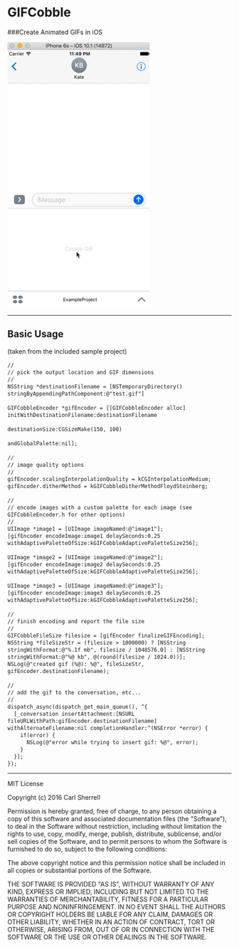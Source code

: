 # GIFCobble
###Create Animated GIFs in iOS

![sample ss](https://github.com/McSnappy/GIFCobble/blob/master/ExampleProject/gifcobble.gif)
___________________________________________________

    
Basic Usage 
-----------
(taken from the included sample project)

    // 
    // pick the output location and GIF dimensions
    //
    NSString *destinationFilename = [NSTemporaryDirectory() stringByAppendingPathComponent:@"test.gif"]

    GIFCobbleEncoder *gifEncoder = [[GIFCobbleEncoder alloc] initWithDestinationFilename:destinationFilename
           		                                                         destinationSize:CGSizeMake(150, 100)
                                 		                                andGlobalPalette:nil];

    //
    // image quality options
    //
    gifEncoder.scalingInterpolationQuality = kCGInterpolationMedium;
    gifEncoder.ditherMethod = kGIFCobbleDitherMethodFloydSteinberg;

    //
    // encode images with a custom palette for each image (see GIFCobbleEncoder.h for other options)
    //
    UIImage *image1 = [UIImage imageNamed:@"image1"];
    [gifEncoder encodeImage:image1 delaySeconds:0.25 withAdaptivePaletteOfSize:kGIFCobbleAdaptivePaletteSize256];
   
    UIImage *image2 = [UIImage imageNamed:@"image2"];
    [gifEncoder encodeImage:image2 delaySeconds:0.25 withAdaptivePaletteOfSize:kGIFCobbleAdaptivePaletteSize256];

    UIImage *image3 = [UIImage imageNamed:@"image3"];
    [gifEncoder encodeImage:image3 delaySeconds:0.25 withAdaptivePaletteOfSize:kGIFCobbleAdaptivePaletteSize256];
   
    //
    // finish encoding and report the file size
    //
    GIFCobbleFileSize filesize = [gifEncoder finalizeGIFEncoding];
    NSString *fileSizeStr = (filesize > 1000000) ? [NSString stringWithFormat:@"%.1f mb", filesize / 1048576.0] : [NSString stringWithFormat:@"%@ kb", @(round(filesize / 1024.0))];
    NSLog(@"created gif (%@): %@", fileSizeStr, gifEncoder.destinationFilename);

    //
    // add the gif to the conversation, etc...
    //
    dispatch_async(dispatch_get_main_queue(), ^{
      [_conversation insertAttachment:[NSURL fileURLWithPath:gifEncoder.destinationFilename] withAlternateFilename:nil completionHandler:^(NSError *error) {
        if(error) {
          NSLog(@"error while trying to insert gif: %@", error);
        }
      }];
    });


__________________________________

MIT License

Copyright (c) 2016 Carl Sherrell

Permission is hereby granted, free of charge, to any person obtaining a copy
of this software and associated documentation files (the "Software"), to deal
in the Software without restriction, including without limitation the rights
to use, copy, modify, merge, publish, distribute, sublicense, and/or sell
copies of the Software, and to permit persons to whom the Software is
furnished to do so, subject to the following conditions:

The above copyright notice and this permission notice shall be included in all
copies or substantial portions of the Software.

THE SOFTWARE IS PROVIDED "AS IS", WITHOUT WARRANTY OF ANY KIND, EXPRESS OR
IMPLIED, INCLUDING BUT NOT LIMITED TO THE WARRANTIES OF MERCHANTABILITY,
FITNESS FOR A PARTICULAR PURPOSE AND NONINFRINGEMENT. IN NO EVENT SHALL THE
AUTHORS OR COPYRIGHT HOLDERS BE LIABLE FOR ANY CLAIM, DAMAGES OR OTHER
LIABILITY, WHETHER IN AN ACTION OF CONTRACT, TORT OR OTHERWISE, ARISING FROM,
OUT OF OR IN CONNECTION WITH THE SOFTWARE OR THE USE OR OTHER DEALINGS IN THE
SOFTWARE.